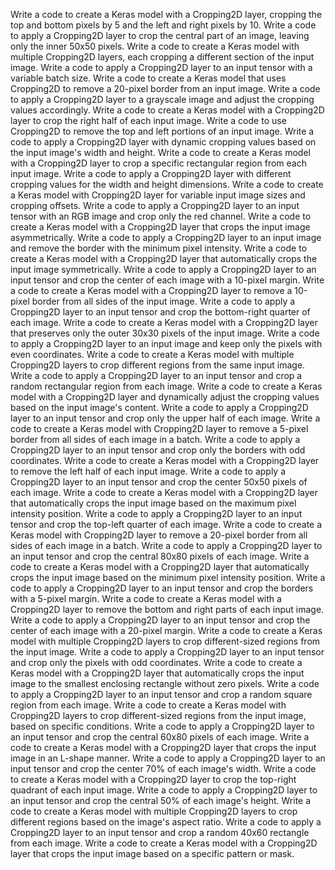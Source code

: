 Write a code to create a Keras model with a Cropping2D layer, cropping the top and bottom pixels by 5 and the left and right pixels by 10.
Write a code to apply a Cropping2D layer to crop the central part of an image, leaving only the inner 50x50 pixels.
Write a code to create a Keras model with multiple Cropping2D layers, each cropping a different section of the input image.
Write a code to apply a Cropping2D layer to an input tensor with a variable batch size.
Write a code to create a Keras model that uses Cropping2D to remove a 20-pixel border from an input image.
Write a code to apply a Cropping2D layer to a grayscale image and adjust the cropping values accordingly.
Write a code to create a Keras model with a Cropping2D layer to crop the right half of each input image.
Write a code to use Cropping2D to remove the top and left portions of an input image.
Write a code to apply a Cropping2D layer with dynamic cropping values based on the input image's width and height.
Write a code to create a Keras model with a Cropping2D layer to crop a specific rectangular region from each input image.
Write a code to apply a Cropping2D layer with different cropping values for the width and height dimensions.
Write a code to create a Keras model with Cropping2D layer for variable input image sizes and cropping offsets.
Write a code to apply a Cropping2D layer to an input tensor with an RGB image and crop only the red channel.
Write a code to create a Keras model with a Cropping2D layer that crops the input image asymmetrically.
Write a code to apply a Cropping2D layer to an input image and remove the border with the minimum pixel intensity.
Write a code to create a Keras model with a Cropping2D layer that automatically crops the input image symmetrically.
Write a code to apply a Cropping2D layer to an input tensor and crop the center of each image with a 10-pixel margin.
Write a code to create a Keras model with a Cropping2D layer to remove a 10-pixel border from all sides of the input image.
Write a code to apply a Cropping2D layer to an input tensor and crop the bottom-right quarter of each image.
Write a code to create a Keras model with a Cropping2D layer that preserves only the outer 30x30 pixels of the input image.
Write a code to apply a Cropping2D layer to an input image and keep only the pixels with even coordinates.
Write a code to create a Keras model with multiple Cropping2D layers to crop different regions from the same input image.
Write a code to apply a Cropping2D layer to an input tensor and crop a random rectangular region from each image.
Write a code to create a Keras model with a Cropping2D layer and dynamically adjust the cropping values based on the input image's content.
Write a code to apply a Cropping2D layer to an input tensor and crop only the upper half of each image.
Write a code to create a Keras model with Cropping2D layer to remove a 5-pixel border from all sides of each image in a batch.
Write a code to apply a Cropping2D layer to an input tensor and crop only the borders with odd coordinates.
Write a code to create a Keras model with a Cropping2D layer to remove the left half of each input image.
Write a code to apply a Cropping2D layer to an input tensor and crop the center 50x50 pixels of each image.
Write a code to create a Keras model with a Cropping2D layer that automatically crops the input image based on the maximum pixel intensity position.
Write a code to apply a Cropping2D layer to an input tensor and crop the top-left quarter of each image.
Write a code to create a Keras model with Cropping2D layer to remove a 20-pixel border from all sides of each image in a batch.
Write a code to apply a Cropping2D layer to an input tensor and crop the central 80x80 pixels of each image.
Write a code to create a Keras model with a Cropping2D layer that automatically crops the input image based on the minimum pixel intensity position.
Write a code to apply a Cropping2D layer to an input tensor and crop the borders with a 5-pixel margin.
Write a code to create a Keras model with a Cropping2D layer to remove the bottom and right parts of each input image.
Write a code to apply a Cropping2D layer to an input tensor and crop the center of each image with a 20-pixel margin.
Write a code to create a Keras model with multiple Cropping2D layers to crop different-sized regions from the input image.
Write a code to apply a Cropping2D layer to an input tensor and crop only the pixels with odd coordinates.
Write a code to create a Keras model with a Cropping2D layer that automatically crops the input image to the smallest enclosing rectangle without zero pixels.
Write a code to apply a Cropping2D layer to an input tensor and crop a random square region from each image.
Write a code to create a Keras model with Cropping2D layers to crop different-sized regions from the input image, based on specific conditions.
Write a code to apply a Cropping2D layer to an input tensor and crop the central 60x80 pixels of each image.
Write a code to create a Keras model with a Cropping2D layer that crops the input image in an L-shape manner.
Write a code to apply a Cropping2D layer to an input tensor and crop the center 70% of each image's width.
Write a code to create a Keras model with a Cropping2D layer to crop the top-right quadrant of each input image.
Write a code to apply a Cropping2D layer to an input tensor and crop the central 50% of each image's height.
Write a code to create a Keras model with multiple Cropping2D layers to crop different regions based on the image's aspect ratio.
Write a code to apply a Cropping2D layer to an input tensor and crop a random 40x60 rectangle from each image.
Write a code to create a Keras model with a Cropping2D layer that crops the input image based on a specific pattern or mask.